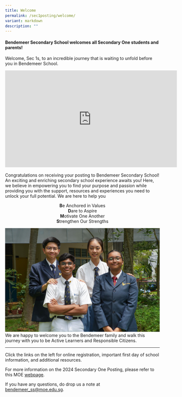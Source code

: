 ```yaml
---
title: Welcome
permalink: /sec1posting/welcome/
variant: markdown
description: ""
---
```

#### **Bendemeer Secondary School welcomes all Secondary One students and parents!**

Welcome, Sec 1s, to an incredible journey that is waiting to unfold before you in Bendemeer School.

<center><iframe height="315" width="560" allowfullscreen="true" frameborder="0" src="https://www.youtube.com/embed/fppMyKhaoOo"></iframe></center>

Congratulations on receiving your posting to Bendemeer Secondary School! An exciting and enriching secondary school experience awaits you! Here, we believe in empowering you to find your purpose and passion while providing you with the support, resources and experiences you need to unlock your full potential.  We are here to help you 
<center><b>B</b>e Anchored in Values
	<br>
	<b>D</b>are to Aspire<br>
	<b>M</b>otivate One Another<br>
	<b>S</b>trengthen Our Strengths</center>

![](/images/Sec1posting/sec1post_welcome_03.jpg)
We are happy to welcome you to the Bendemeer family and walk this journey with you to be Active Learners and Responsible Citizens.

---

Click the links on the left for online registration, important first day of school information, and additional resources.

For more information on the 2024 Secondary One Posting, please refer to this MOE <a target="_blank" href="https://www.moe.gov.sg/secondary/s1-posting/results">webpage</a>.

If you have any questions, do drop us a note at bendemeer_ss@moe.edu.sg.
